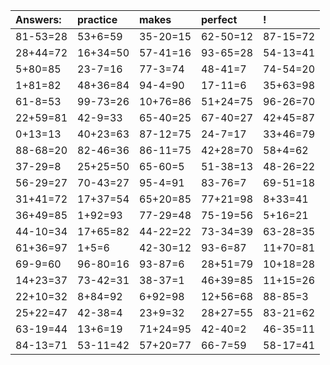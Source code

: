 | Answers: | practice | makes | perfect | ! |
| :--- | :--- | :--- | :--- | :--- |
| 81-53=28 | 53+6=59 | 35-20=15 | 62-50=12 | 87-15=72 | 
| 28+44=72 | 16+34=50 | 57-41=16 | 93-65=28 | 54-13=41 | 
| 5+80=85 | 23-7=16 | 77-3=74 | 48-41=7 | 74-54=20 | 
| 1+81=82 | 48+36=84 | 94-4=90 | 17-11=6 | 35+63=98 | 
| 61-8=53 | 99-73=26 | 10+76=86 | 51+24=75 | 96-26=70 | 
| 22+59=81 | 42-9=33 | 65-40=25 | 67-40=27 | 42+45=87 | 
| 0+13=13 | 40+23=63 | 87-12=75 | 24-7=17 | 33+46=79 | 
| 88-68=20 | 82-46=36 | 86-11=75 | 42+28=70 | 58+4=62 | 
| 37-29=8 | 25+25=50 | 65-60=5 | 51-38=13 | 48-26=22 | 
| 56-29=27 | 70-43=27 | 95-4=91 | 83-76=7 | 69-51=18 | 
| 31+41=72 | 17+37=54 | 65+20=85 | 77+21=98 | 8+33=41 | 
| 36+49=85 | 1+92=93 | 77-29=48 | 75-19=56 | 5+16=21 | 
| 44-10=34 | 17+65=82 | 44-22=22 | 73-34=39 | 63-28=35 | 
| 61+36=97 | 1+5=6 | 42-30=12 | 93-6=87 | 11+70=81 | 
| 69-9=60 | 96-80=16 | 93-87=6 | 28+51=79 | 10+18=28 | 
| 14+23=37 | 73-42=31 | 38-37=1 | 46+39=85 | 11+15=26 | 
| 22+10=32 | 8+84=92 | 6+92=98 | 12+56=68 | 88-85=3 | 
| 25+22=47 | 42-38=4 | 23+9=32 | 28+27=55 | 83-21=62 | 
| 63-19=44 | 13+6=19 | 71+24=95 | 42-40=2 | 46-35=11 | 
| 84-13=71 | 53-11=42 | 57+20=77 | 66-7=59 | 58-17=41 | 
